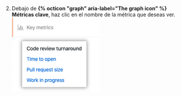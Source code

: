 2. Debajo de **{% octicon "graph" aria-label="The graph icon" %} Métricas clave**, haz clic en el nombre de la métrica que deseas ver. ![Lista de métricas clave](/assets/images/help/insights/key-metrics-list.png)
